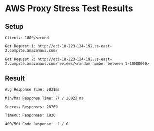 # AWS Proxy Stress Test Results

## Setup

```
Clients: 1000/second

Get Request 1: http://ec2-18-223-124-192.us-east-2.compute.amazonaws.com/

Get Request 2: http://ec2-18-223-124-192.us-east-2.compute.amazonaws.com/reviews/<random number between 1-10000000>
```

## Result

```
Avg Response Time: 5031ms

Min/Max Response Time: 77 / 20022 ms

Success Responses: 28769

Timeout Responses: 1830

400/500 Code Response:	0 / 0
```